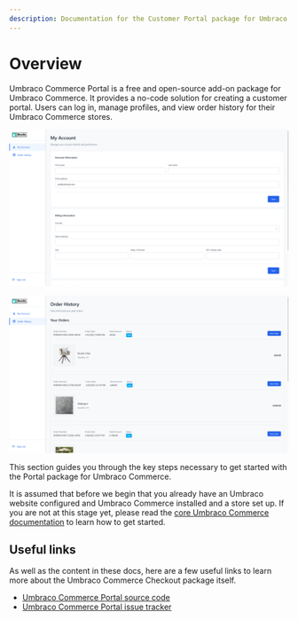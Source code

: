 ```yaml
---
description: Documentation for the Customer Portal package for Umbraco Commerce.
---
```


# Overview

Umbraco Commerce Portal is a free and open-source add-on package for Umbraco Commerce. It provides a no-code solution for creating a customer portal. Users can log in, manage profiles, and view order history for their Umbraco Commerce stores.

![A look at how the default `My Account` page of the Customer Portal looks on the frontend](../media/portal/ucp_my_account.png)

![A look at how the default `Order History` page of the Customer Portal looks on the frontend](../media/portal/ucp_order_history.png)

This section guides you through the key steps necessary to get started with the Portal package for Umbraco Commerce.

It is assumed that before we begin that you already have an Umbraco website configured and Umbraco Commerce installed and a store set up. If you are not at this stage yet, please read the [core Umbraco Commerce documentation](https://docs.umbraco.com/umbraco-commerce/) to learn how to get started.

## Useful links

As well as the content in these docs, here are a few useful links to learn more about the Umbraco Commerce Checkout package itself.

* [Umbraco Commerce Portal source code](https://github.com/umbraco/Umbraco.Commerce.Portal)
* [Umbraco Commerce Portal issue tracker](https://github.com/umbraco/Umbraco.Commerce.Portal/issues)

